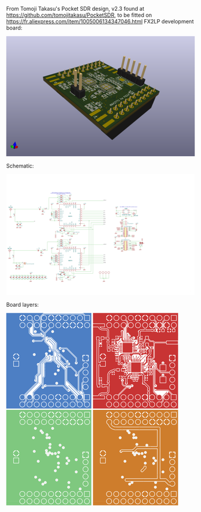 From Tomoji Takasu's Pocket SDR design, v2.3 found at https://github.com/tomojitakasu/PocketSDR, 
to be fitted on https://fr.aliexpress.com/item/1005006134347046.html FX2LP development board:

<img src="max2771_fx2lp.png">

Schematic:

<img src="max2771_fx2lp.svg">

Board layers:

<img src="max2771_fx2lp_gerber/max2771_fx2lp-B_Cu.svg">
<img src="max2771_fx2lp_gerber/max2771_fx2lp-F_Cu.svg">
<img src="max2771_fx2lp_gerber/max2771_fx2lp-In1_Cu.svg">
<img src="max2771_fx2lp_gerber/max2771_fx2lp-In2_Cu.svg">
